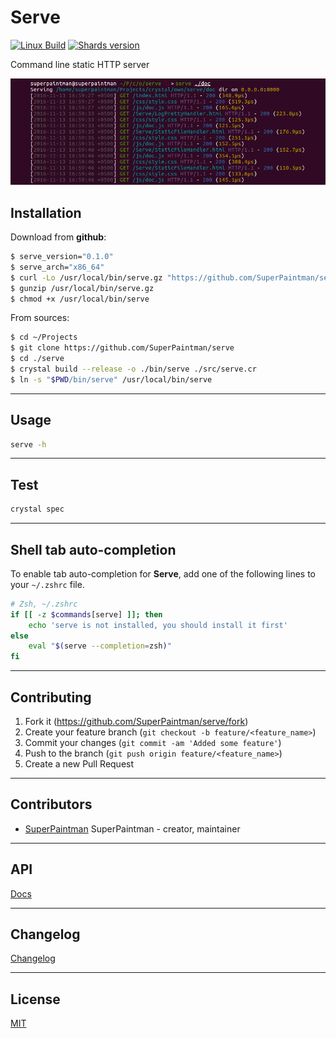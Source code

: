 # Serve

[![Linux Build][travis-image]][travis-url]
[![Shards version][shards-image]][shards-url]


Command line static HTTP server


![Screenshot][screenshot-image]


## Installation

Download from **github**:

```sh
$ serve_version="0.1.0"
$ serve_arch="x86_64"
$ curl -Lo /usr/local/bin/serve.gz "https://github.com/SuperPaintman/serve/releases/download/v${serve_version}/serve-${serve_version}_linux_${serve_arch}.gz"
$ gunzip /usr/local/bin/serve.gz
$ chmod +x /usr/local/bin/serve
```


From sources:

```sh
$ cd ~/Projects
$ git clone https://github.com/SuperPaintman/serve
$ cd ./serve
$ crystal build --release -o ./bin/serve ./src/serve.cr
$ ln -s "$PWD/bin/serve" /usr/local/bin/serve
```


--------------------------------------------------------------------------------

## Usage

```sh
serve -h
```


--------------------------------------------------------------------------------

## Test

```sh
crystal spec
```


--------------------------------------------------------------------------------

## Shell tab auto-completion

To enable tab auto-completion for **Serve**, add one of the following lines
to your `~/.zshrc` file.

```sh
# Zsh, ~/.zshrc
if [[ -z $commands[serve] ]]; then
    echo 'serve is not installed, you should install it first'
else
    eval "$(serve --completion=zsh)"
fi
```


--------------------------------------------------------------------------------

## Contributing

1. Fork it (<https://github.com/SuperPaintman/serve/fork>)
2. Create your feature branch (`git checkout -b feature/<feature_name>`)
3. Commit your changes (`git commit -am 'Added some feature'`)
4. Push to the branch (`git push origin feature/<feature_name>`)
5. Create a new Pull Request


--------------------------------------------------------------------------------

## Contributors

- [SuperPaintman](https://github.com/SuperPaintman) SuperPaintman - creator, maintainer


--------------------------------------------------------------------------------

## API
[Docs][docs-url]


--------------------------------------------------------------------------------

## Changelog
[Changelog][changelog-url]


--------------------------------------------------------------------------------

## License

[MIT][license-url]


[license-url]: LICENSE
[changelog-url]: CHANGELOG.md
[docs-url]: https://superpaintman.github.io/serve/
[screenshot-image]: README/screenshot.png
[travis-image]: https://img.shields.io/travis/SuperPaintman/serve/master.svg?label=linux
[travis-url]: https://travis-ci.org/SuperPaintman/serve
[shards-image]: https://img.shields.io/github/tag/superpaintman/serve.svg?label=shards
[shards-url]: https://github.com/superpaintman/serve

